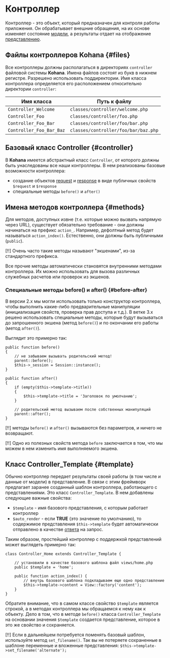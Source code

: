 # Контроллер

Контроллер - это объект, который предназначен для контроля работы приложения. Он обрабатывает внешние обращения, на их
 основе изменяет состояние [модели](intro/mvc/model), а результаты отдает на отображение [представлению](intro/mvc/view).

## Файлы контроллеров Kohana {#files}

Все контроллеры должны располагаться в директориях `controller` файловой системы **Kohana**. Имена файлов состоят из букв
 в нижнем регистре. Разрешено использовать поддиректории. Имя класса контроллера определяется его расположением относительно
 директории `controller`:

 Имя класса                | Путь к файлу
-------------------------- | -----------------------------------------
 `Controller_Welcome`      | `classes/controller/welcome.php`
 `Controller_Foo`          | `classes/controller/foo.php`
 `Controller_Foo_Bar`      | `classes/controller/foo/bar.php`
 `Controller_Foo_Bar_Baz`  | `classes/controller/foo/bar/baz.php`

## Базовый класс Controller {#controller}

В **Kohana** имеется абстрактный класс `Controller`, от которого должны быть унаследованы все наши контроллеры. В нем
 реализованы базовые возможности контроллера:

 * создание объектов [request](basic/request) и [response](basic/response) в виде публичных свойств `$request` и `$response`
 * специальные методы `before()` и `after()`

## Имена методов контроллера {#methods}

Для методов, доступных извне (т.е. которые можно вызвать напрямую через URL), существует обязательно требование - они
 должны начинаться на префикс `action_`. Например, дефолтный метод будет называться `action_index()`. Естественно, они должны
 быть публичными (`public`).

[!!] Очень часто такие методы называют "экшенами", из-за стандартного префикса.

Все прочие методы автоматически становятся внутренними методами контроллера. Их можно использовать для вызова
 различных служебных расчетов или проверок из экшенов.

### Специальные методы before() и after() {#before-after}

В версии 2.x мы могли использовать только конструктор контроллера, чтобы выполнить какие-либо предварительные манипуляции
 (инициализация свойств, проверка прав доступа и т.д.). В ветке 3.x решено использовать специальные методы, которые будут
 вызываться до запрошенного экшена (метод `before()`) и по окончании его работы (метод `after()`).

Выглядит это примерно так:

    public function before()
    {
        // не забываем вызывать родительский метод!
        parent::before();
        $this->_session = Session::instance();
    }

    public function after()
    {
        if (empty($this->template->title))
        {
            $this->template->title = 'Заголовок по умолчанию';
        }

        // родительский метод вызываем после собственных манипуляций
        parent::after();
    }

[!!] методы `before()` и `after()` вызываются без параметров, и ничего не возвращают.

[!!] Одно из полезных свойств метода `before` заключается в том, что мы можем в нем изменить имя выполняемого экшена.

## Класс Controller_Template {#template}

Обычно контроллер передает результаты своей работы (в том числе и данные от модели) в представление. В связи с этим
 фреймворк предлагает заранее созданный шаблон контроллера, работающего с представлениями. Это класс `Controller_Template`.
 В нем добавлены следующие важные свойства:

 * `$template` - имя базового представления, с которым работает контроллер
 * `$auto_render` - если **TRUE** (это значение по умолчанию), то содержимое представления `$this->template` будет автоматически
   отправлено в качестве [ответа](basic/response) на запрос.

Таким образом, простейший контроллер с поддержкой представлений может выглядеть примерно так:

    class Controller_Home extends Controller_Template {

        // установили в качестве базового шаблона файл views/home.php
        public $template = 'home';

        public function action_index() {
            // внутрь базового шаблона подкладываем еще одно представление
            $this->template->content = View::factory('content');
        }
    }

Обратите внимание, что в самом классе свойство `$template` является строкой, а в методах контроллера мы обращаемся к нему
 как к объекту. Дело в том, что в методе `before()` класса `Controller_Template` на основании значения `$template` создается
 представление, которое в это же свойство и сохраняется.

[!!] Если в дальнейшем потребуется поменять базовый шаблон, используйте метод `set_filename()`. Так вы не потеряете сохраненные
 в шаблоне переменные и вложенные представления: `$this->template->set_filename('alternate');`


